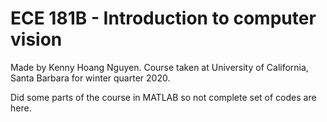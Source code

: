 # ECE 181B - Introduction to computer vision
Made by Kenny Hoang Nguyen. Course taken at University of California, Santa Barbara for winter quarter 2020.

Did some parts of the course in MATLAB so not complete set of codes are here.